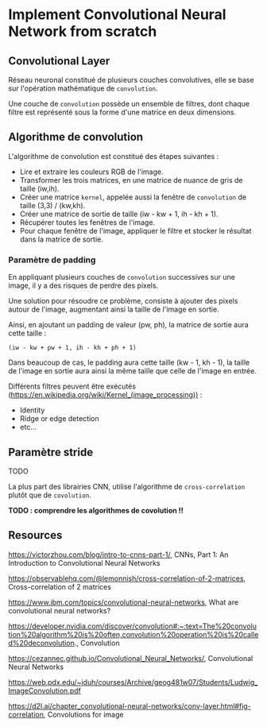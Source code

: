 # Implement Convolutional Neural Network from scratch

## Convolutional Layer

Réseau neuronal constitué de plusieurs couches convolutives, elle se base sur l'opération mathématique de `convolution`.

Une couche de `convolution` possède un ensemble de filtres, dont chaque filtre est représenté sous la forme d'une matrice en deux dimensions.

## Algorithme de convolution

L'algorithme de convolution est constitué des étapes suivantes :
* Lire et extraire les couleurs RGB de l'image.
* Transformer les trois matrices, en une matrice de nuance de gris de taille (iw,ih).
* Créer une matrice `kernel`, appelée aussi la fenêtre de `convolution` de taille (3,3) / (kw,kh).
* Créer une matrice de sortie de taille (iw - kw + 1, ih - kh + 1).
* Récupérer toutes les fenêtres de l'image.
* Pour chaque fenêtre de l'image, appliquer le filtre et stocker le résultat dans la matrice de sortie.

### Paramètre de padding

En appliquant plusieurs couches de `convolution` successives sur une image, il y a des risques de perdre des pixels.

Une solution pour résoudre ce problème, consiste à ajouter des pixels autour de l'image, augmentant ainsi la taille de l'image en sortie.

Ainsi, en ajoutant un padding de valeur (pw, ph), la matrice de sortie aura cette taille :

```
(iw - kw + pw + 1, ih - kh + ph + 1)
```

Dans beaucoup de cas, le padding aura cette taille (kw - 1, kh - 1), la taille de l'image en sortie aura ainsi la même taille que celle de l'image en entrée.

Différents filtres peuvent être exécutés (https://en.wikipedia.org/wiki/Kernel_(image_processing)) :
* Identity
* Ridge or edge detection
* etc...

## Paramètre stride

TODO

La plus part des librairies CNN, utilise l'algorithme de  `cross-correlation` plutôt que de `covolution`.

**TODO : comprendre les algorithmes de covolution !!**

## Resources

https://victorzhou.com/blog/intro-to-cnns-part-1/, CNNs, Part 1: An Introduction to Convolutional Neural Networks

https://observablehq.com/@lemonnish/cross-correlation-of-2-matrices, Cross-correlation of 2 matrices

https://www.ibm.com/topics/convolutional-neural-networks, What are convolutional neural networks?

https://developer.nvidia.com/discover/convolution#:~:text=The%20convolution%20algorithm%20is%20often,convolution%20operation%20is%20called%20deconvolution., Convolution

https://cezannec.github.io/Convolutional_Neural_Networks/, Convolutional Neural Networks

https://web.pdx.edu/~jduh/courses/Archive/geog481w07/Students/Ludwig_ImageConvolution.pdf

https://d2l.ai/chapter_convolutional-neural-networks/conv-layer.html#fig-correlation, Convolutions for image